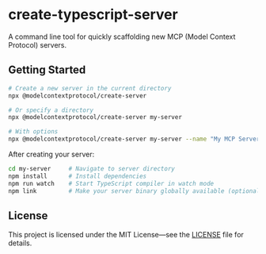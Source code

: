 # create-typescript-server

A command line tool for quickly scaffolding new MCP (Model Context Protocol) servers.

## Getting Started

```bash
# Create a new server in the current directory
npx @modelcontextprotocol/create-server

# Or specify a directory
npx @modelcontextprotocol/create-server my-server

# With options
npx @modelcontextprotocol/create-server my-server --name "My MCP Server" --description "A custom MCP server"
```

After creating your server:

```bash
cd my-server     # Navigate to server directory
npm install      # Install dependencies
npm run watch    # Start TypeScript compiler in watch mode
npm link         # Make your server binary globally available (optional)
```

## License

This project is licensed under the MIT License—see the [LICENSE](LICENSE) file for details.
